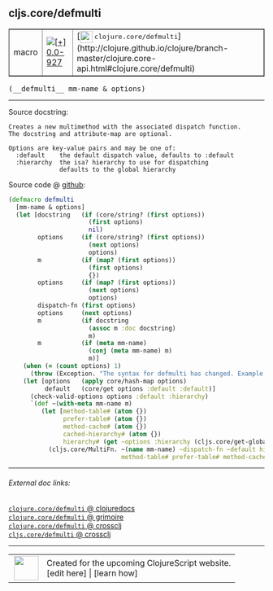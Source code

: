 ## cljs.core/defmulti



 <table border="1">
<tr>
<td>macro</td>
<td><a href="https://github.com/cljsinfo/cljs-api-docs/tree/0.0-927"><img valign="middle" alt="[+] 0.0-927" title="Added in 0.0-927" src="https://img.shields.io/badge/+-0.0--927-lightgrey.svg"></a> </td>
<td>
[<img height="24px" valign="middle" src="http://i.imgur.com/1GjPKvB.png"> <samp>clojure.core/defmulti</samp>](http://clojure.github.io/clojure/branch-master/clojure.core-api.html#clojure.core/defmulti)
</td>
</tr>
</table>


 <samp>
(__defmulti__ mm-name & options)<br>
</samp>

---





Source docstring:

```
Creates a new multimethod with the associated dispatch function.
The docstring and attribute-map are optional.

Options are key-value pairs and may be one of:
  :default    the default dispatch value, defaults to :default
  :hierarchy  the isa? hierarchy to use for dispatching
              defaults to the global hierarchy
```


Source code @ [github](https://github.com/clojure/clojurescript/blob/r2371/src/clj/cljs/core.clj#L1567-L1608):

```clj
(defmacro defmulti
  [mm-name & options]
  (let [docstring   (if (core/string? (first options))
                      (first options)
                      nil)
        options     (if (core/string? (first options))
                      (next options)
                      options)
        m           (if (map? (first options))
                      (first options)
                      {})
        options     (if (map? (first options))
                      (next options)
                      options)
        dispatch-fn (first options)
        options     (next options)
        m           (if docstring
                      (assoc m :doc docstring)
                      m)
        m           (if (meta mm-name)
                      (conj (meta mm-name) m)
                      m)]
    (when (= (count options) 1)
      (throw (Exception. "The syntax for defmulti has changed. Example: (defmulti name dispatch-fn :default dispatch-value)")))
    (let [options   (apply core/hash-map options)
          default   (core/get options :default :default)]
      (check-valid-options options :default :hierarchy)
      `(def ~(with-meta mm-name m)
         (let [method-table# (atom {})
               prefer-table# (atom {})
               method-cache# (atom {})
               cached-hierarchy# (atom {})
               hierarchy# (get ~options :hierarchy (cljs.core/get-global-hierarchy))]
           (cljs.core/MultiFn. ~(name mm-name) ~dispatch-fn ~default hierarchy#
                               method-table# prefer-table# method-cache# cached-hierarchy#))))))
```

<!--
Repo - tag - source tree - lines:

 <pre>
clojurescript @ r2371
└── src
    └── clj
        └── cljs
            └── <ins>[core.clj:1567-1608](https://github.com/clojure/clojurescript/blob/r2371/src/clj/cljs/core.clj#L1567-L1608)</ins>
</pre>

-->

---



###### External doc links:

[`clojure.core/defmulti` @ clojuredocs](http://clojuredocs.org/clojure.core/defmulti)<br>
[`clojure.core/defmulti` @ grimoire](http://conj.io/store/v1/org.clojure/clojure/1.7.0-beta3/clj/clojure.core/defmulti/)<br>
[`clojure.core/defmulti` @ crossclj](http://crossclj.info/fun/clojure.core/defmulti.html)<br>
[`cljs.core/defmulti` @ crossclj](http://crossclj.info/fun/cljs.core/defmulti.html)<br>

---

 <table>
<tr><td>
<img valign="middle" align="right" width="48px" src="http://i.imgur.com/Hi20huC.png">
</td><td>
Created for the upcoming ClojureScript website.<br>
[edit here] | [learn how]
</td></tr></table>

[edit here]:https://github.com/cljsinfo/cljs-api-docs/blob/master/cljsdoc/cljs.core/defmulti.cljsdoc
[learn how]:https://github.com/cljsinfo/cljs-api-docs/wiki/cljsdoc-files

<!--

This information was too distracting to show to readers, but I'll leave it
commented here since it is helpful to:

- pretty-print the data used to generate this document
- and show how to retrieve that data



The API data for this symbol:

```clj
{:ns "cljs.core",
 :name "defmulti",
 :signature ["[mm-name & options]"],
 :history [["+" "0.0-927"]],
 :type "macro",
 :full-name-encode "cljs.core/defmulti",
 :source {:code "(defmacro defmulti\n  [mm-name & options]\n  (let [docstring   (if (core/string? (first options))\n                      (first options)\n                      nil)\n        options     (if (core/string? (first options))\n                      (next options)\n                      options)\n        m           (if (map? (first options))\n                      (first options)\n                      {})\n        options     (if (map? (first options))\n                      (next options)\n                      options)\n        dispatch-fn (first options)\n        options     (next options)\n        m           (if docstring\n                      (assoc m :doc docstring)\n                      m)\n        m           (if (meta mm-name)\n                      (conj (meta mm-name) m)\n                      m)]\n    (when (= (count options) 1)\n      (throw (Exception. \"The syntax for defmulti has changed. Example: (defmulti name dispatch-fn :default dispatch-value)\")))\n    (let [options   (apply core/hash-map options)\n          default   (core/get options :default :default)]\n      (check-valid-options options :default :hierarchy)\n      `(def ~(with-meta mm-name m)\n         (let [method-table# (atom {})\n               prefer-table# (atom {})\n               method-cache# (atom {})\n               cached-hierarchy# (atom {})\n               hierarchy# (get ~options :hierarchy (cljs.core/get-global-hierarchy))]\n           (cljs.core/MultiFn. ~(name mm-name) ~dispatch-fn ~default hierarchy#\n                               method-table# prefer-table# method-cache# cached-hierarchy#))))))",
          :title "Source code",
          :repo "clojurescript",
          :tag "r2371",
          :filename "src/clj/cljs/core.clj",
          :lines [1567 1608]},
 :full-name "cljs.core/defmulti",
 :clj-symbol "clojure.core/defmulti",
 :docstring "Creates a new multimethod with the associated dispatch function.\nThe docstring and attribute-map are optional.\n\nOptions are key-value pairs and may be one of:\n  :default    the default dispatch value, defaults to :default\n  :hierarchy  the isa? hierarchy to use for dispatching\n              defaults to the global hierarchy"}

```

Retrieve the API data for this symbol:

```clj
;; from Clojure REPL
(require '[clojure.edn :as edn])
(-> (slurp "https://raw.githubusercontent.com/cljsinfo/cljs-api-docs/catalog/cljs-api.edn")
    (edn/read-string)
    (get-in [:symbols "cljs.core/defmulti"]))
```

-->
